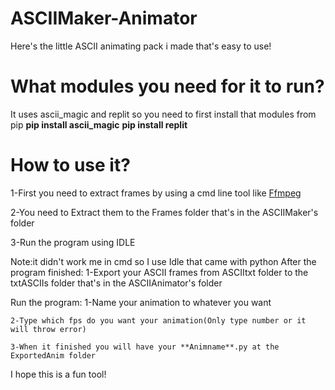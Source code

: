 # ASCIIMaker-Animator
Here's the little ASCII animating pack i made that's easy to use!
# What modules you need for it to run?
  It uses ascii_magic and replit so you need to first install that modules from pip
  **pip install ascii_magic**
  **pip install replit**
# How to use it?
  1-First you need to extract frames by using a cmd line tool like [Ffmpeg](https://www.ffmpeg.org/download.html)
  
  2-You need to Extract them to the Frames folder that's in the ASCIIMaker's folder
  
  3-Run the program using IDLE
  
  Note:it didn't work me in cmd so I use Idle that came with python
  After the program finished:
  1-Export your ASCII frames from ASCIItxt folder to the txtASCIIs folder that's in the ASCIIAnimator's folder
  
  Run the program:
    1-Name your animation to whatever you want
    
    2-Type which fps do you want your animation(Only type number or it will throw error)
    
    3-When it finished you will have your **Animname**.py at the ExportedAnim folder
    
I hope this is a fun tool!
